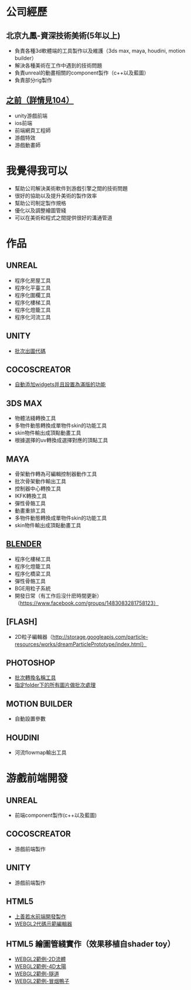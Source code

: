 # 公司經歷

## 北京九鳳-資深技術美術(5年以上)
+ 負責各種3d軟體端的工具製作以及維護（3ds max, maya, houdini, motion builder）
+ 解決各種美術在工作中遇到的技術問題
+ 負責unreal的動畫相關的component製作（c++以及藍圖）
+ 負責部分rig製作

## [之前（詳情見104）](https://pda.104.com.tw/profile/share/3B0Ll34jDYVAISjJPOrZe1XJCjxeHnu4)
+ unity游戲前端
+ ios前端
+ 前端網頁工程師
+ 游戲特效
+ 游戲動畫師

# 我覺得我可以
+ 幫助公司解決美術軟件到游戲引擎之間的技術問題
+ 很好的協助以及提升美術的製作效率
+ 幫助公司制定製作規格
+ 優化以及調整繪圖管綫
+ 可以在美術和程式之間提供很好的溝通管道

# 作品

## UNREAL
+ 程序化房屋工具
+ 程序化平臺工具
+ 程序化圍欄工具
+ 程序化樓梯工具
+ 程序化燈籠工具
+ 程序化河流工具

## UNITY
+ [批次出圖代碼](https://1drv.ms/u/s!Apea4elXUnuxhMAwI3GehBq5s-9UhA?e=B736uG)

## COCOSCREATOR
+ [自動添加widgets并且設置為滿版的功能](https://store.cocos.com/app/en/detail/3112)

## 3DS MAX
+ 物體法綫轉換工具
+ 多物件動態轉換成單物件skin的功能工具
+ skin物件輸出成頂點動畫工具
+ 根據選擇的uv轉換成選擇對應的頂點工具

## MAYA
+ 骨架動作轉為可編輯控制器動作工具
+ 批次骨架動作輸出工具
+ 控制器中心轉換工具
+ IKFK轉換工具
+ 彈性骨骼工具
+ 動畫重排工具
+ 多物件動態轉換成單物件skin的功能工具
+ skin物件輸出成頂點動畫工具

## [BLENDER](https://github.com/VicYu1983/blenderAddon)
+ 程序化樓梯工具
+ 程序化燈籠工具
+ 程序化橋梁工具
+ 彈性骨骼工具
+ BGE用粒子系統
+ 開發日常（有工作后沒什麽時間更新）（https://www.facebook.com/groups/1483083281758123）

## [FLASH]
+ 2D粒子編輯器（http://storage.googleapis.com/particle-resources/works/dreamParticlePrototype/index.html）

## PHOTOSHOP
+ [批次轉換名稱工具](https://1drv.ms/u/s!Apea4elXUnuxgrd83d7cVU9fQtU8zQ?e=JuCWTZ)
+ [指定folder下的所有圖片做批次處理](https://1drv.ms/u/s!Apea4elXUnuxhMAveLSXHxhKAd65ZA?e=Tgb4JM)

## MOTION BUILDER
+ 自動設置參數

## HOUDINI
+ 河流flowmap輸出工具

# 游戲前端開發

## UNREAL
+ 前端component製作(c++以及藍圖)

## COCOSCREATOR
+ 游戲前端製作

## UNITY
+ 游戲前端製作

## HTML5
+ [上善若水前端開發製作](https://particle-979.appspot.com/manager/index.html#)
+ [WEBGL2代碼示範編輯器](https://vicyu1983.github.io/profile/webgl_example/index.html)

## HTML5 繪圖管綫實作（效果移植自shader toy）
+ [WEBGL2範例-2D流體](https://vicyu1983.github.io/profile/webgl2_example/test2DNavierStokes.html)
+ [WEBGL2範例-4D太陽](https://vicyu1983.github.io/profile/webgl2_example/test4DSun.html)
+ [WEBGL2範例-隧道](https://vicyu1983.github.io/profile/webgl2_example/testShaderToy.html)
+ [WEBGL2範例-冒烟鴨子](https://vicyu1983.github.io/profile/webgl2_example/testSmokingDuck.html)






 
 
